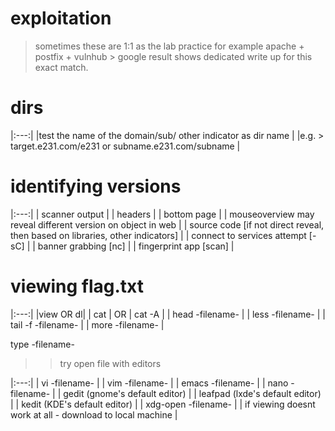 # exploitation
> sometimes these are 1:1 as the lab practice for example apache + postfix + vulnhub > 
google result shows dedicated write up for this exact match.


# dirs
|:---:|
|test the name of the domain/sub/ other indicator as dir name |
|e.g. > target.e231.com/e231 or  subname.e231.com/subname  |

# identifying versions 
|:---:|
| scanner output |
| headers |
| bottom page  |
| mouseoverview may reveal different version on object in web  |
| source code [if not direct reveal, then based on libraries, other indicators] |
| connect to services attempt [-sC] |
| banner grabbing [nc] |
| fingerprint app [scan] |


# viewing flag.txt 
|:---:|
|view OR dl|
| cat | OR | cat -A |
| head -filename- |
| less -filename-  |
| tail -f -filename- |
| more -filename- |

type -filename-

>> try open file with editors 

|:---:|
| vi -filename- |
| vim -filename- |
| emacs -filename- |
| nano -filename-  |
| gedit  (gnome's default editor) |
| leafpad (lxde's default editor) |
| kedit  (KDE's default editor) |
| xdg-open -filename- |
| if viewing doesnt work at all - download to local machine  |

